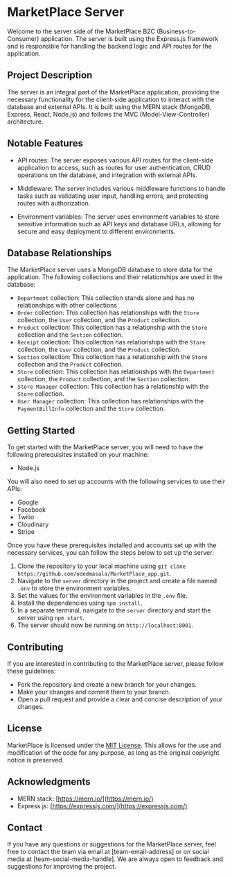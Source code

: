 # MarketPlace Server

Welcome to the server side of the MarketPlace B2C (Business-to-Consumer) application. The server is built using the Express.js framework and is responsible for handling the backend logic and API routes for the application.

## Project Description

The server is an integral part of the MarketPlace application, providing the necessary functionality for the client-side application to interact with the database and external APIs. It is built using the MERN stack (MongoDB, Express, React, Node.js) and follows the MVC (Model-View-Controller) architecture.

## Notable Features

- API routes: The server exposes various API routes for the client-side application to access, such as routes for user authentication, CRUD operations on the database, and integration with external APIs.

- Middleware: The server includes various middleware functions to handle tasks such as validating user input, handling errors, and protecting routes with authorization.

- Environment variables: The server uses environment variables to store sensitive information such as API keys and database URLs, allowing for secure and easy deployment to different environments.

## Database Relationships

The MarketPlace server uses a MongoDB database to store data for the application. The following collections and their relationships are used in the database:

- `Department` collection: This collection stands alone and has no relationships with other collections.
- `Order` collection: This collection has relationships with the `Store` collection, the `User` collection, and the `Product` collection.
- `Product` collection: This collection has a relationship with the `Store` collection and the `Section` collection.
- `Receipt` collection: This collection has relationships with the `Store` collection, the `User` collection, and the `Product` collection.
- `Section` collection: This collection has a relationship with the `Store` collection and the `Product` collection.
- `Store` collection: This collection has relationships with the `Department` collection, the `Product` collection, and the `Section` collection.
- `Store Manager` collection: This collection has a relationship with the `Store` collection.
- `User Manager` collection: This collection has relationships with the `PaymentBillInfo` collection and the `Store` collection.

## Getting Started

To get started with the MarketPlace server, you will need to have the following prerequisites installed on your machine:

- Node.js

You will also need to set up accounts with the following services to use their APIs:

- Google
- Facebook
- Twilio
- Cloudinary
- Stripe

Once you have these prerequisites installed and accounts set up with the necessary services, you can follow the steps below to set up the server:

1. Clone the repository to your local machine using `git clone https://github.com/odedmasala/MarketPlace_app.git`.
2. Navigate to the `server` directory in the project and create a file named `.env` to store the environment variables.
3. Set the values for the environment variables in the `.env` file.
4. Install the dependencies using `npm install`.
5. In a separate terminal, navigate to the `server` directory and start the server using `npm start`.
6. The server should now be running on `http://localhost:8001`.

## Contributing

If you are interested in contributing to the MarketPlace server, please follow these guidelines:

- Fork the repository and create a new branch for your changes.
- Make your changes and commit them to your branch.
- Open a pull request and provide a clear and concise description of your changes.

## License

MarketPlace is licensed under the [MIT License](LICENSE). This allows for the use and modification of the code for any purpose, as long as the original copyright notice is preserved.

## Acknowledgments

- MERN stack: [https://mern.io/](https://mern.io/)
- Express.js: [https://expressjs.com/](https://expressjs.com/)

## Contact

If you have any questions or suggestions for the MarketPlace server, feel free to contact the team via email at [team-email-address] or on social media at [team-social-media-handle]. We are always open to feedback and suggestions for improving the project.

